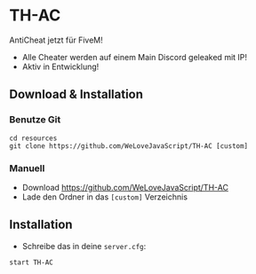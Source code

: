 # TH-AC
AntiCheat jetzt für FiveM!
- Alle Cheater werden auf einem Main Discord geleaked mit IP!
- Aktiv in Entwicklung!

## Download & Installation

### Benutze Git
```
cd resources
git clone https://github.com/WeLoveJavaScript/TH-AC [custom]
```

### Manuell
- Download https://github.com/WeLoveJavaScript/TH-AC
- Lade den Ordner in das `[custom]` Verzeichnis

## Installation
- Schreibe das in deine `server.cfg`:

```
start TH-AC
```
